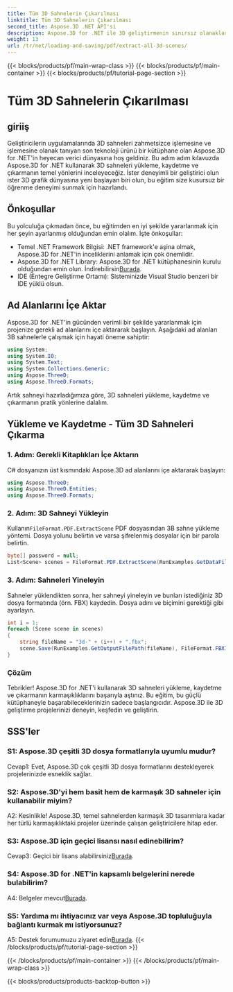 ```yaml
---
title: Tüm 3D Sahnelerin Çıkarılması
linktitle: Tüm 3D Sahnelerin Çıkarılması
second_title: Aspose.3D .NET API'si
description: Aspose.3D for .NET ile 3D geliştirmenin sınırsız olanaklarını keşfedin. Sahneleri zahmetsizce yükleyin, kaydedin ve çıkarın.
weight: 13
url: /tr/net/loading-and-saving/pdf/extract-all-3d-scenes/
---
```


{{< blocks/products/pf/main-wrap-class >}}
{{< blocks/products/pf/main-container >}}
{{< blocks/products/pf/tutorial-page-section >}}

# Tüm 3D Sahnelerin Çıkarılması

## giriiş

Geliştiricilerin uygulamalarında 3D sahneleri zahmetsizce işlemesine ve işlemesine olanak tanıyan son teknoloji ürünü bir kütüphane olan Aspose.3D for .NET'in heyecan verici dünyasına hoş geldiniz. Bu adım adım kılavuzda Aspose.3D for .NET kullanarak 3D sahneleri yükleme, kaydetme ve çıkarmanın temel yönlerini inceleyeceğiz. İster deneyimli bir geliştirici olun ister 3D grafik dünyasına yeni başlayan biri olun, bu eğitim size kusursuz bir öğrenme deneyimi sunmak için hazırlandı.

## Önkoşullar

Bu yolculuğa çıkmadan önce, bu eğitimden en iyi şekilde yararlanmak için her şeyin ayarlanmış olduğundan emin olalım. İşte önkoşullar:

- Temel .NET Framework Bilgisi: .NET framework'e aşina olmak, Aspose.3D for .NET'in inceliklerini anlamak için çok önemlidir.
-  Aspose.3D for .NET Library: Aspose.3D for .NET kütüphanesinin kurulu olduğundan emin olun. İndirebilirsin[Burada](https://releases.aspose.com/3d/net/).
- IDE (Entegre Geliştirme Ortamı): Sisteminizde Visual Studio benzeri bir IDE yüklü olsun.

## Ad Alanlarını İçe Aktar

Aspose.3D for .NET'in gücünden verimli bir şekilde yararlanmak için projenize gerekli ad alanlarını içe aktararak başlayın. Aşağıdaki ad alanları 3B sahnelerle çalışmak için hayati öneme sahiptir:

```csharp
using System;
using System.IO;
using System.Text;
using System.Collections.Generic;
using Aspose.ThreeD;
using Aspose.ThreeD.Formats;
```

Artık sahneyi hazırladığımıza göre, 3D sahneleri yükleme, kaydetme ve çıkarmanın pratik yönlerine dalalım.

## Yükleme ve Kaydetme - Tüm 3D Sahneleri Çıkarma

### 1. Adım: Gerekli Kitaplıkları İçe Aktarın

C# dosyanızın üst kısmındaki Aspose.3D ad alanlarını içe aktararak başlayın:

```csharp
using Aspose.ThreeD;
using Aspose.ThreeD.Entities;
using Aspose.ThreeD.Formats;
```

### 2. Adım: 3D Sahneyi Yükleyin

 Kullanın`FileFormat.PDF.ExtractScene` PDF dosyasından 3B sahne yükleme yöntemi. Dosya yolunu belirtin ve varsa şifrelenmiş dosyalar için bir parola belirtin.

```csharp
byte[] password = null;
List<Scene> scenes = FileFormat.PDF.ExtractScene(RunExamples.GetDataFilePath("House_Design.pdf"), password);
```

### 3. Adım: Sahneleri Yineleyin

Sahneler yüklendikten sonra, her sahneyi yineleyin ve bunları istediğiniz 3D dosya formatında (örn. FBX) kaydedin. Dosya adını ve biçimini gerektiği gibi ayarlayın.

```csharp
int i = 1;
foreach (Scene scene in scenes)
{
    string fileName = "3d-" + (i++) + ".fbx";
    scene.Save(RunExamples.GetOutputFilePath(fileName), FileFormat.FBX7400ASCII);
}
```

### Çözüm

Tebrikler! Aspose.3D for .NET'i kullanarak 3D sahneleri yükleme, kaydetme ve çıkarmanın karmaşıklıklarını başarıyla aştınız. Bu eğitim, bu güçlü kütüphaneyle başarabileceklerinizin sadece başlangıcıdır. Aspose.3D ile 3D geliştirme projelerinizi deneyin, keşfedin ve geliştirin.

## SSS'ler

### S1: Aspose.3D çeşitli 3D dosya formatlarıyla uyumlu mudur?

Cevap1: Evet, Aspose.3D çok çeşitli 3D dosya formatlarını destekleyerek projelerinizde esneklik sağlar.

### S2: Aspose.3D'yi hem basit hem de karmaşık 3D sahneler için kullanabilir miyim?

A2: Kesinlikle! Aspose.3D, temel sahnelerden karmaşık 3D tasarımlara kadar her türlü karmaşıklıktaki projeler üzerinde çalışan geliştiricilere hitap eder.

### S3: Aspose.3D için geçici lisansı nasıl edinebilirim?

 Cevap3: Geçici bir lisans alabilirsiniz[Burada](https://purchase.aspose.com/temporary-license/).

### S4: Aspose.3D for .NET'in kapsamlı belgelerini nerede bulabilirim?

 A4: Belgeler mevcut[Burada](https://reference.aspose.com/3d/net/).

### S5: Yardıma mı ihtiyacınız var veya Aspose.3D topluluğuyla bağlantı kurmak mı istiyorsunuz?

 A5: Destek forumumuzu ziyaret edin[Burada](https://forum.aspose.com/c/3d/18).
{{< /blocks/products/pf/tutorial-page-section >}}

{{< /blocks/products/pf/main-container >}}
{{< /blocks/products/pf/main-wrap-class >}}

{{< blocks/products/products-backtop-button >}}
